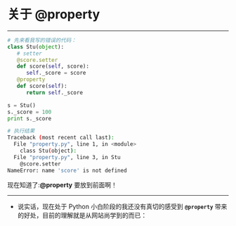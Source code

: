 # 关于 @property

---

~~~ python
# 先来看我写的错误的代码：
class Stu(object):
   # setter
   @score.setter
   def score(self, score):
      self._score = score
   @property
   def score(self):
      return self._score

s = Stu()
s._score = 100
print s._score
~~~
~~~ bash
# 执行结果
Traceback (most recent call last):
  File "property.py", line 1, in <module>
    class Stu(object):
  File "property.py", line 3, in Stu
    @score.setter
NameError: name 'score' is not defined
~~~

现在知道了:**@property** 要放到前面啊！

---

* 说实话，现在处于 Python 小白阶段的我还没有真切的感受到 **`@property`** 带来的好处，目前的理解就是从网站尚学到的而已：
